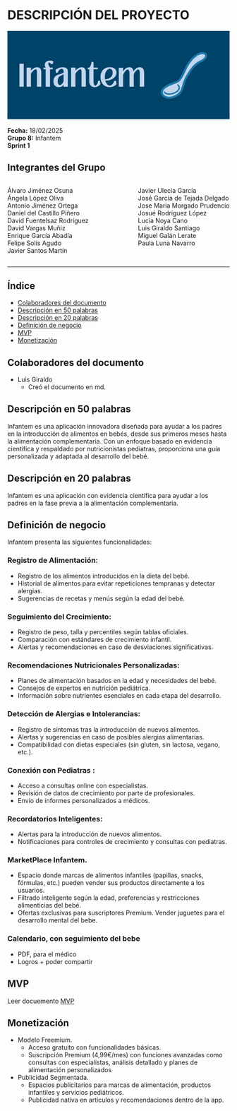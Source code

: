 # DESCRIPCIÓN DEL PROYECTO

![Portada](../../../frontend/assets/Documentos/Infantem.png)


**Fecha:** 18/02/2025  
**Grupo 8:** Infantem  
**Sprint 1**

## Integrantes del Grupo
<div style="display: flex; justify-content: space-between; gap: 2px;">
  <div>
    <ul style="padding-left: 0; list-style: none;">
      <li>Álvaro Jiménez Osuna</li>
      <li>Ángela López Oliva</li>
      <li>Antonio Jiménez Ortega</li>
      <li>Daniel del Castillo Piñero</li>
      <li>David Fuentelsaz Rodríguez</li>
      <li>David Vargas Muñiz</li>
      <li>Enrique García Abadía</li>
      <li>Felipe Solís Agudo</li>
      <li>Javier Santos Martín</li>
    </ul>
  </div>

  <div>
    <ul style="padding-left: 0; list-style: none;">
    <li>Javier Ulecia García</li>
      <li>José García de Tejada Delgado</li>
      <li>Jose Maria Morgado Prudencio</li>
      <li>Josué Rodríguez López</li>
      <li>Lucía Noya Cano</li>
      <li>Luis Giraldo Santiago</li>
      <li>Miguel Galán Lerate</li>
      <li>Paula Luna Navarro</li>
    </ul>
  </div>
</div>

---





## Índice
- [Colaboradores del documento](#colaboradores-del-documento)
- [Descripción en 50 palabras](#descripción-en-50-palabras)
- [Descripción en 20 palabras](#descripción-en-20-palabras)
- [Definición de negocio](#definición-de-negocio)
- [MVP](#mvp)
- [Monetización](#monetización)

## Colaboradores del documento
- Luis Giraldo
  - Creó el documento en md.

## Descripción en 50 palabras

Infantem es una aplicación innovadora diseñada para ayudar a los padres en la introducción de alimentos en bebés, desde sus primeros meses hasta la alimentación complementaria. Con un enfoque basado en evidencia científica y respaldado por nutricionistas pediatras, proporciona una guía personalizada y adaptada al desarrollo del bebé.

## Descripción en 20 palabras

Infantem es una aplicación con evidencia científica para ayudar a los padres en la fase previa a la alimentación complementaria. 

## Definición de negocio

Infantem presenta las siguientes funcionalidades:

### Registro de Alimentación:
  - Registro de los alimentos introducidos en la dieta del bebé.
  - Historial de alimentos para evitar repeticiones tempranas y detectar alergias.
  - Sugerencias de recetas y menús según la edad del bebé.
### Seguimiento del Crecimiento:
  - Registro de peso, talla y percentiles según tablas oficiales. 
  - Comparación con estándares de crecimiento infantil. 
  - Alertas y recomendaciones en caso de desviaciones significativas.
### Recomendaciones Nutricionales Personalizadas:
  - Planes de alimentación basados en la edad y necesidades del bebé. 
  - Consejos de expertos en nutrición pediátrica. 
  - Información sobre nutrientes esenciales en cada etapa del desarrollo.
### Detección de Alergias e Intolerancias:
  - Registro de síntomas tras la introducción de nuevos alimentos. 
  - Alertas y sugerencias en caso de posibles alergias alimentarias. 
  - Compatibilidad con dietas especiales (sin gluten, sin lactosa, vegano, etc.).
### Conexión con Pediatras :
  - Acceso a consultas online con especialistas. 
  - Revisión de datos de crecimiento por parte de profesionales. 
  - Envío de informes personalizados a médicos.
### Recordatorios Inteligentes:
  - Alertas para la introducción de nuevos alimentos. 
  - Notificaciones para controles de crecimiento y consultas con pediatras. 
### MarketPlace Infantem.
- Espacio donde marcas de alimentos infantiles (papillas, snacks, fórmulas, etc.) pueden vender sus productos directamente a los usuarios.
- Filtrado inteligente según la edad, preferencias y restricciones alimenticias del bebé.
- Ofertas exclusivas para suscriptores Premium.
Vender juguetes para el desarrollo mental del bebe.

### Calendario, con seguimiento del bebe
- PDF, para el médico
- Logros + poder compartir


## MVP

Leer docuemento [MVP](MVP.md)

## Monetización

- Modelo Freemium.
  - Acceso gratuito con funcionalidades básicas.
  - Suscripción Premium (4,99€/mes) con funciones avanzadas como consultas con especialistas, análisis detallado y planes de alimentación personalizados
- Publicidad Segmentada.
  - Espacios publicitarios para marcas de alimentación, productos infantiles y servicios pediátricos.
  - Publicidad nativa en artículos y recomendaciones dentro de la app.